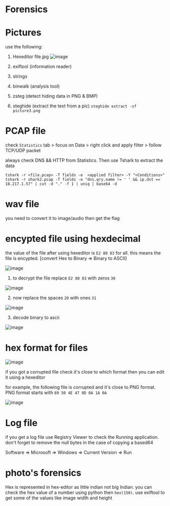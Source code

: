 # Forensics

# Pictures
use the following:

1. Hexeditor file.jpg
![image](https://github.com/AbdullahZuhair21/Forensics/assets/154827329/c6e9ca2a-8f1a-4b5a-a359-3ceacd46ab8b)

2. exiftool (information reader)
3. strings 
4. binwalk (analysis tool)
5. zsteg (detect hiding data in PNG & BMP)
6. steghide (extract the text from a pic) `steghide extract -sf picture3.png`
# PCAP file
check `Statistics` tab > focus on Data > right click and apply filter > follow TCP/UDP packet

always check DNS && HTTP from Statistics. Then use Tshark to extract the data
```
tshark -r <file.pcap> -T fields -e  <applied filter> -Y "<Conditions>"
tshark -r shark2.pcap -T fields -e "dns.qry.name != ' ' && ip.dst == 18.217.1.57" | cut -d "." -f 1 | uniq | base64 -d
```

# wav file
you need to convert it to image/audio then get the flag

# encypted file using hexdecimal 
the value of the file after using hexeditor is `E2 80 83` for all. this means the file is encypted. [convert Hex to Binary => Binary to ASCII]

![image](https://github.com/AbdullahZuhair21/Forensics/assets/154827329/a5ec5911-5a5a-40f6-abb3-f32d13e29a23)

1. to decrypt the file replace `E2 80 83` with zeros `30` 

![image](https://github.com/AbdullahZuhair21/Forensics/assets/154827329/618f1d0f-c354-4bf0-be44-e5aef34447b0)

2. now replace the spaces `20` with ones `31`

![image](https://github.com/AbdullahZuhair21/Forensics/assets/154827329/fb2ab7bf-02c0-4c5b-ac41-be3b2f2dbe00)

3. decode binary to ascii

![image](https://github.com/AbdullahZuhair21/Forensics/assets/154827329/f8fce585-fe71-45c3-a485-b51c5f956927)

# hex format for files
![image](https://github.com/AbdullahZuhair21/Forensics/assets/154827329/1aa159a2-5aa0-48b5-87e4-79261c3a6db7)

if you got a corrupted file check it's close to which format then you can edit it using a hexeditor 

for example, the following file is corrupted and it's close to PNG format. PNG format starts with `89 50 4E 47 0D 0A 1A 0A`

![image](https://github.com/AbdullahZuhair21/Forensics/assets/154827329/f0ebe76d-cae7-4c19-81f5-fc3cf935ccae)

# Log file 
if you get a log file use Registry Viewer to check the Running application. don't forget to remove the null bytes in the case of copying a based64

Software => Microsoft => Windows => Current Version => Run

# photo's forensics
Hex is represented in hex-editor as little indian not big Indian. you can check the hex value of a number using python then `hex(150)`. use exiftool to get some of the values like image width and height

